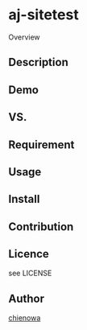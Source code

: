 aj-sitetest
====

Overview

## Description

## Demo

## VS. 

## Requirement

## Usage

## Install

## Contribution

## Licence

see LICENSE

## Author

[chienowa](https://github.com/chienowa)
